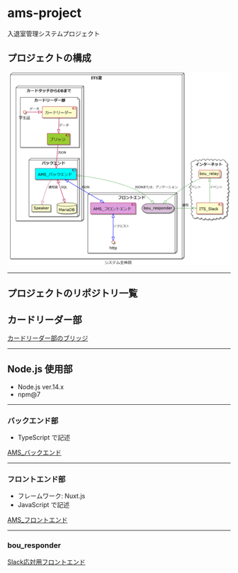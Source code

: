 # ams-project

入退室管理システムプロジェクト

## プロジェクトの構成

![AMS structure](docs/PJ_map/AMS_MAP.png)

---

## プロジェクトのリポジトリ一覧

## カードリーダー部

[カードリーダー部のブリッジ](https://github.com/su-its/rdr-bridge)

---

## Node.js 使用部

- Node.js ver.14.x
- npm@7

---

### バックエンド部

- TypeScript で記述

[AMS_バックエンド](https://github.com/su-its/ams-backend-nodejs)

---

### フロントエンド部

- フレームワーク: Nuxt.js
- JavaScript で記述

[AMS_フロントエンド](https://github.com/su-its/ams-frontend)

---

### bou_responder

[Slack応対用フロントエンド](https://github.com/su-its/bou-responder)
